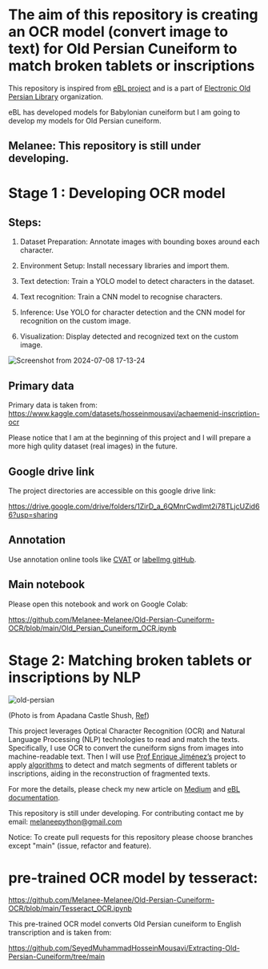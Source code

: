 # The aim of this repository is creating an OCR model (convert image to text) for Old Persian Cuneiform to match broken tablets or inscriptions

This repository is inspired from [eBL project](https://github.com/ElectronicBabylonianLiterature) and is a part of [
Electronic Old Persian Library](https://github.com/Electronic-Persian-Old-Library) organization.

eBL has developed models for Babylonian cuneiform but I am going to develop my models for Old Persian cuneiform. 


## Melanee: This repository is still under developing.


# Stage 1 : Developing OCR model

## Steps:

1. Dataset Preparation: Annotate images with bounding boxes around each character.

2. Environment Setup: Install necessary libraries and import them.

3. Text detection: Train a YOLO model to detect characters in the dataset.

4. Text recognition: Train a CNN model to recognise characters.

5. Inference: Use YOLO for character detection and the CNN model for recognition on the custom image. 

6. Visualization: Display detected and recognized text on the custom image.


![Screenshot from 2024-07-08 17-13-24](https://github.com/Melanee-Melanee/Old-Persian-Cuneiform-OCR/assets/74653444/5f82f3d7-5f2c-4094-8c10-bdb755f4fddd)


## Primary data

Primary data is taken from: https://www.kaggle.com/datasets/hosseinmousavi/achaemenid-inscription-ocr

Please notice that I am at the beginning of this project and I will prepare a more high qulity dataset (real images) in the future. 

## Google drive link

The project directories are accessible on this google drive link:

https://drive.google.com/drive/folders/1ZirD_a_6QMnrCwdlmt2i78TLjcUZid66?usp=sharing


## Annotation

Use annotation online tools like [CVAT](https://www.cvat.ai/) or [labelImg gitHub](https://github.com/HumanSignal/labelImg).

## Main notebook

Please open this notebook and work on Google Colab: 

https://github.com/Melanee-Melanee/Old-Persian-Cuneiform-OCR/blob/main/Old_Persian_Cuneiform_OCR.ipynb



# Stage 2: Matching broken tablets or inscriptions by NLP

![old-persian](https://github.com/Melanee-Melanee/Persian-Old-Cuneiform-OCR/assets/74653444/986c2b5e-6d5e-4828-89be-4ba7d9050bc4)

(Photo is from Apadana Castle Shush, [Ref](https://www.livius.org/pictures/iran/susa/susa-apadana/susa-dsf-old-persian/))


This project leverages Optical Character Recognition (OCR) and Natural Language Processing (NLP) technologies to read and match the texts. Specifically, I use OCR to convert the cuneiform signs from images into machine-readable text. Then I will use [Prof Enrique Jiménez’s](https://www.assyriologie.uni-muenchen.de/personen/professoren/jimenez/index.html) project to apply [algorithms](https://github.com/ElectronicBabylonianLiterature/ngram-matcher) to detect and match segments of different tablets or inscriptions, aiding in the reconstruction of fragmented texts.

For more the details, please check my new article on [Medium](https://levelup.gitconnected.com/the-electronic-babylonian-library-ebl-gilgamesh-project-f883e0ff068f) and [eBL documentation](https://github.com/ElectronicBabylonianLiterature/generic-documentation). 


This repository is still under developing. For contributing contact me by email: melaneepython@gmail.com 

Notice: To create pull requests for this repository please choose branches except "main" (issue, refactor and feature).


# pre-trained OCR model by tesseract:

https://github.com/Melanee-Melanee/Old-Persian-Cuneiform-OCR/blob/main/Tesseract_OCR.ipynb

This pre-trained OCR model converts Old Persian cuneiform to English transcription and is taken from:

https://github.com/SeyedMuhammadHosseinMousavi/Extracting-Old-Persian-Cuneiform/tree/main


